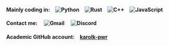 <!--- ### <p align="left">Hi! I’m Karol! </p> -->
<!--- <img src="https://media.giphy.com/media/6kRjBG5NBMeKYRhLK0/giphy.gif" width="200">  --->
<!--- <img src="https://media.giphy.com/media/hvRJCLFzcasrR4ia7z/giphy.gif" width="25">  --->

#### <p align="left">Mainly coding in:&emsp;![Python](https://img.shields.io/badge/PYTHON-3776AB?style=for-the-badge&logo=python&logoColor=white)&emsp;![Rust](https://img.shields.io/badge/RUST-000000?style=for-the-badge&logo=rust&logoColor=white)&emsp;![C++](https://img.shields.io/badge/C++-00599C?style=for-the-badge&logo=cplusplus&logoColor=white)&emsp;![JavaScript](https://img.shields.io/badge/JavaScript-F7E017?style=for-the-badge&logo=javascript&logoColor=black)</p>
#### <p align="left">Contact me: &emsp;![Gmail](https://img.shields.io/badge/e--mail-karol.kulinowski@gmail.com-EA4335?style=flat&logo=gmail&logoColor=white) &emsp;![Discord](https://img.shields.io/badge/discord-cruelcroissant-5865F2?style=flat&logo=discord&logoColor=white)</p>
#### Academic GitHub account:&emsp;<a href="https://github.com/karolk-pwr">karolk-pwr</a>

<!--- ![Protonmail](https://img.shields.io/badge/kulinowski@protonmail.com-6D4AFF?style=for-the-badge&logo=protonmail&logoColor=FFFFFF) --->
<!---
karol-kulinowski/karol-kulinowski is a ✨ special ✨ repository because its `README.md` (this file) appears on your GitHub profile.
You can click the Preview link to take a look at your changes.
--->
